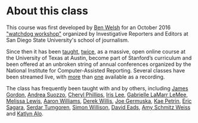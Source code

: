 # About this class

This course was first developed by [Ben Welsh](https://palewi.re/who-is-ben-welsh/) for an October 2016 ["watchdog workshop"](http://www.californiacivicdata.org/2016/10/08/first-python-notebook/) organized by Investigative Reporters and Editors at San Diego State University's school of journalism.

Since then it has been [taught](https://knightcenter.utexas.edu/blog/00-18396-sign-now-our-new-online-course-data-journalism-python-data-journalists-analyzing-money), [twice](https://journalismcourses.org/product/first-python-notebook-data-analysis-on-deadline/), as a massive, open online course at the University of Texas at Austin, become part of Stanford’s curriculum and been offered at an unbroken string of annual conferences organized by the National Institute for Computer-Assisted Reporting. Several classes have been streamed live, with [more](https://www.youtube.com/watch?v=x-y7tRpq7xM) than [one](https://www.youtube.com/watch?v=2RgPoy05AnA) available as a recording.

The class has frequently been taught with and by others, including [James Gordon](https://journalism.missouri.edu/people/james-gordon/), [Andrea Suozzo](https://andreasuozzo.com/), [Cheryl Phillips](https://comm.stanford.edu/faculty-phillips/), [Iris Lee](https://www.latimes.com/people/iris-lee), [Gabrielle LaMarr LeMee](https://linktr.ee/lamarrlemee), [Melissa Lewis](https://melissalewis.codes/), [Aaron Williams](https://acwx.net/), [Derek Willis](http://thescoop.org/), [Joe Germuska](https://about.me/joegermuska), [Kae Petrin](https://petrinkae.github.io), [Eric Sagara](https://www.linkedin.com/in/esagara), [Serdar Tumgoren](https://twitter.com/zstumgoren), [Simon Willison](https://simonwillison.net/), [David Eads](http://www.recoveredfactory.net/), [Amy Schmitz Weiss](https://californiacivicdata.org/2017/07/12/first-python-notebook-at-sdsu/) and [Katlyn Alo](https://www.linkedin.com/in/katalo/).
